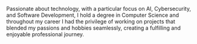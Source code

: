 Passionate about technology, with a particular focus on AI, Cybersecurity, and Software Development, I hold a degree in Computer Science and throughout my career I had the privilege of working on projects that blended my passions and hobbies seamlessly, creating a fulfilling and enjoyable professional journey.
